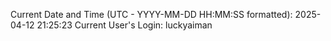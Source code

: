 Current Date and Time (UTC - YYYY-MM-DD HH:MM:SS formatted): 2025-04-12 21:25:23
Current User's Login: luckyaiman

